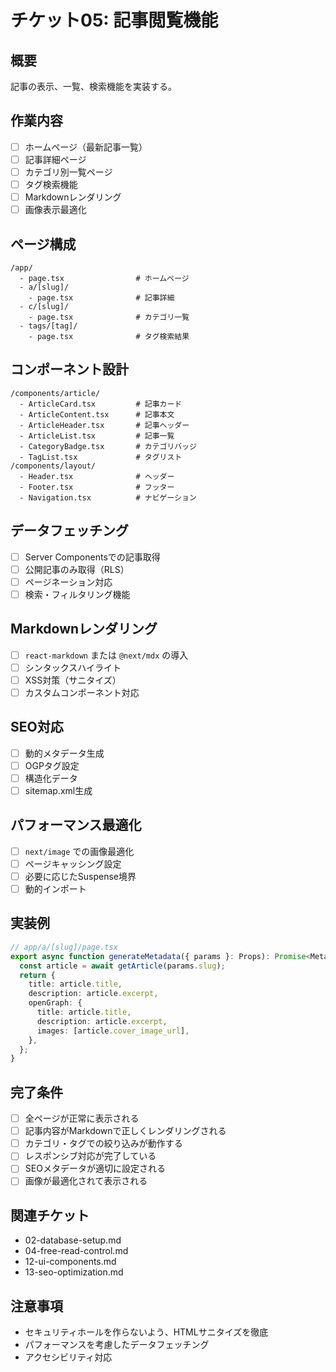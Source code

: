 # チケット05: 記事閲覧機能

## 概要
記事の表示、一覧、検索機能を実装する。

## 作業内容
- [ ] ホームページ（最新記事一覧）
- [ ] 記事詳細ページ
- [ ] カテゴリ別一覧ページ
- [ ] タグ検索機能
- [ ] Markdownレンダリング
- [ ] 画像表示最適化

## ページ構成
```
/app/
  - page.tsx                # ホームページ
  - a/[slug]/
    - page.tsx              # 記事詳細
  - c/[slug]/
    - page.tsx              # カテゴリ一覧
  - tags/[tag]/
    - page.tsx              # タグ検索結果
```

## コンポーネント設計
```
/components/article/
  - ArticleCard.tsx         # 記事カード
  - ArticleContent.tsx      # 記事本文
  - ArticleHeader.tsx       # 記事ヘッダー
  - ArticleList.tsx         # 記事一覧
  - CategoryBadge.tsx       # カテゴリバッジ
  - TagList.tsx             # タグリスト
/components/layout/
  - Header.tsx              # ヘッダー
  - Footer.tsx              # フッター
  - Navigation.tsx          # ナビゲーション
```

## データフェッチング
- [ ] Server Componentsでの記事取得
- [ ] 公開記事のみ取得（RLS）
- [ ] ページネーション対応
- [ ] 検索・フィルタリング機能

## Markdownレンダリング
- [ ] `react-markdown` または `@next/mdx` の導入
- [ ] シンタックスハイライト
- [ ] XSS対策（サニタイズ）
- [ ] カスタムコンポーネント対応

## SEO対応
- [ ] 動的メタデータ生成
- [ ] OGPタグ設定
- [ ] 構造化データ
- [ ] sitemap.xml生成

## パフォーマンス最適化
- [ ] `next/image` での画像最適化
- [ ] ページキャッシング設定
- [ ] 必要に応じたSuspense境界
- [ ] 動的インポート

## 実装例
```typescript
// app/a/[slug]/page.tsx
export async function generateMetadata({ params }: Props): Promise<Metadata> {
  const article = await getArticle(params.slug);
  return {
    title: article.title,
    description: article.excerpt,
    openGraph: {
      title: article.title,
      description: article.excerpt,
      images: [article.cover_image_url],
    },
  };
}
```

## 完了条件
- [ ] 全ページが正常に表示される
- [ ] 記事内容がMarkdownで正しくレンダリングされる
- [ ] カテゴリ・タグでの絞り込みが動作する
- [ ] レスポンシブ対応が完了している
- [ ] SEOメタデータが適切に設定される
- [ ] 画像が最適化されて表示される

## 関連チケット
- 02-database-setup.md
- 04-free-read-control.md
- 12-ui-components.md
- 13-seo-optimization.md

## 注意事項
- セキュリティホールを作らないよう、HTMLサニタイズを徹底
- パフォーマンスを考慮したデータフェッチング
- アクセシビリティ対応